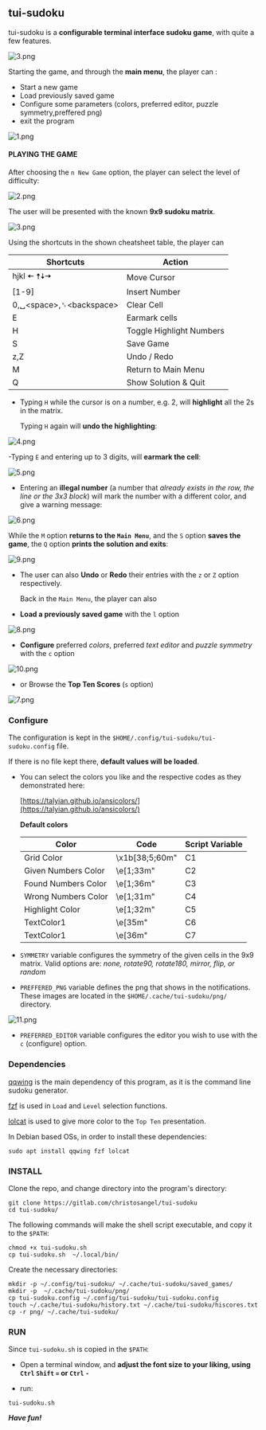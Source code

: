 ## tui-sudoku

tui-sudoku is a **configurable terminal interface sudoku game**, with quite a few features.

![3.png](screenshots/3.png)



Starting the game, and through the **main menu**,
the player can :
- Start a new game
- Load previously saved game
- Configure some parameters (colors, preferred editor, puzzle symmetry,preffered png)
- exit the program

![1.png](screenshots/1.png)

#### PLAYING THE GAME

After choosing the `n New Game` option, the player can select the level of difficulty:

![2.png](screenshots/2.png)

The user will be presented with the known **9x9 sudoku matrix**.

![3.png](screenshots/3.png)

Using the shortcuts in the shown cheatsheet table, the player can


|Shortcuts     |Action     |
|-----|-----|
|  hjkl 🠄 🠅🠇🠆    | Move Cursor    |
| [1-9]    | Insert Number    |
|0,␣<space\>,␈<backspace\>       |Clear Cell     |
|  E   | Earmark cells|
|H|Toggle Highlight Numbers|
|S|Save Game|
|z,Z| Undo / Redo |
|M|Return to Main Menu|
|Q|Show Solution & Quit|

- Typing `H` while the cursor is on a number, e.g. 2, will **highlight** all the 2s in the matrix.

    Typing `H` again will **undo the highlighting**:

![4.png](screenshots/4.png)

-Typing `E` and entering up to 3 digits, will **earmark the cell**:

![5.png](screenshots/5.png)

- Entering an **illegal number** (a number that *already exists in the row, the line or the 3x3 block*) will mark the number with a different color, and give a warning message:

![6.png](screenshots/6.png)

While the `M` option **returns to the `Main Menu`**, and the `S` option **saves the game**, the `Q` option **prints the solution and exits**:

![9.png](screenshots/9.png)

- The user can also **Undo** or **Redo** their entries with the `z` or `Z` option respectively.

    Back in the `Main Menu`, the player can also

- **Load a previously saved game** with the `l` option

![8.png](screenshots/8.png)

- **Configure** preferred _colors_, preferred _text editor_ and _puzzle symmetry_ with the `c` option

![10.png](screenshots/10.png)

- or Browse the **Top Ten Scores** (`s` option)

![7.png](screenshots/7.png)

### Configure

The configuration is kept in the `$HOME/.config/tui-sudoku/tui-sudoku.config` file.

If there is no file kept there, **default values will be loaded**.


- You can select the colors you like and the respective codes as they demonstrated here:

  [https://talyian.github.io/ansicolors/](https://talyian.github.io/ansicolors/)

  **Default colors**

  | Color    | Code    | Script Variable    |
  |-----|-----|-----|
  |Grid Color|\x1b[38;5;60m"|	C1|
  |Given Numbers Color	|\e[1;33m"|C2|
  |Found Numbers Color	|\e[1;36m"|C3|
  |Wrong Numbers Color	|\e[1;31m"|C4|
  |Highlight Color	|\e[1;32m"|C5|
  |TextColor1	|\e[35m"|C6|
  |TextColor1	|\e[36m"|C7|

- `SYMMETRY` variable configures the symmetry of the given cells in the 9x9 matrix. Valid options are:
_none, rotate90, rotate180, mirror, flip, or random_

- `PREFFERED_PNG` variable defines the png that shows in the notifications. These images are located in the `$HOME/.cache/tui-sudoku/png/` directory.

 ![11.png](screenshots/11.png)

- `PREFERRED_EDITOR` variable configures the editor you wish to use with the `c` (configure) option.


### Dependencies

[qqwing](https://qqwing.com/download.html) is the main dependency of this program, as it is the command line sudoku generator.

[fzf](https://github.com/junegunn/fzf) is used in `Load` and `Level` selection functions.

[lolcat](https://github.com/busyloop/lolcat) is used to give more color to the `Top Ten` presentation.

In Debian based OSs, in order to install these dependencies:

```
sudo apt install qqwing fzf lolcat
```



### INSTALL

Clone the repo, and change directory into the program's directory:
```
git clone https://gitlab.com/christosangel/tui-sudoku
cd tui-sudoku/
```
The following commands will make the shell script executable, and copy it to the `$PATH`:
```
chmod +x tui-sudoku.sh
cp tui-sudoku.sh  ~/.local/bin/
```
Create the necessary directories:

```
mkdir -p ~/.config/tui-sudoku/ ~/.cache/tui-sudoku/saved_games/
mkdir -p  ~/.cache/tui-sudoku/png/
cp tui-sudoku.config ~/.config/tui-sudoku/tui-sudoku.config
touch ~/.cache/tui-sudoku/history.txt ~/.cache/tui-sudoku/hiscores.txt
cp -r png/ ~/.cache/tui-sudoku/
```



### RUN

Since `tui-sudoku.sh` is copied in the `$PATH`:

- Open a terminal window, and **adjust the font size to your liking, using `Ctrl` `Shift` `=` or `Ctrl`  `-`**

- run:

```
tui-sudoku.sh
```

___Have fun!___
